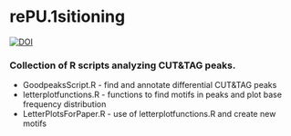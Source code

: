 # rePU.1sitioning

[![DOI](https://zenodo.org/badge/DOI/10.5281/zenodo.13313910.svg)](https://doi.org/10.5281/zenodo.13313910)

### Collection of R scripts analyzing CUT&TAG peaks.

* GoodpeaksScript.R - find and annotate differential CUT&TAG peaks
* letterplotfunctions.R - functions to find motifs in peaks and plot base frequency distribution
* LetterPlotsForPaper.R - use of letterplotfunctions.R and create new motifs
